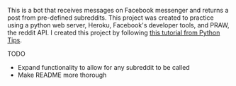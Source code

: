This is a bot that receives messages on Facebook messenger and returns a post from pre-defined subreddits. This project was created to practice using a python web server, Heroku, Facebook's developer tools, and PRAW, the reddit API. I created this project by following [this tutorial from Python Tips](https://pythontips.com/2017/04/13/making-a-reddit-facebook-messenger-bot/).

TODO
- Expand functionality to allow for any subreddit to be called
- Make README more thorough
